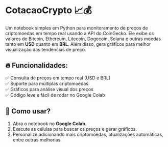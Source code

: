 # **CotacaoCrypto** 📈💰  
Um notebook simples em Python para monitoramento de preços de criptomoedas em tempo real usando a API do CoinGecko. Ele exibe os valores de Bitcoin, Ethereum, Litecoin, Dogecoin, Solana e outras moedas tanto em **USD** quanto em **BRL**. Além disso, gera gráficos para melhor visualização das tendências de preço.  

## 🔥 **Funcionalidades:**  
✅ Consulta de preços em tempo real (USD e BRL)  
✅ Suporte para múltiplas criptomoedas  
✅ Gráficos para análise visual dos preços  
✅ Código leve e fácil de rodar no Google Colab  

## 🚀 **Como usar?**  
1. Abra o notebook no **Google Colab**.  
2. Execute as células para buscar os preços e gerar gráficos.  
3. Personalize adicionando mais criptomoedas, atualizações automáticas, entre outras melhorias.  
